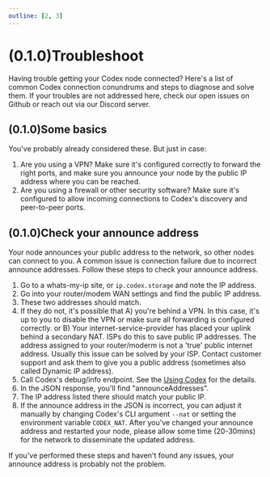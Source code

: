 ```yaml
---
outline: [2, 3]
---
```

# (0.1.0)Troubleshoot

Having trouble getting your Codex node connected? Here's a list of common Codex connection conundrums and steps to diagnose and solve them. If your troubles are not addressed here, check our open issues on Github or reach out via our Discord server.

## (0.1.0)Some basics

You've probably already considered these. But just in case:

1. Are you using a VPN? Make sure it's configured correctly to forward the right ports, and make sure you announce your node by the public IP address where you can be reached.
1. Are you using a firewall or other security software? Make sure it's configured to allow incoming connections to Codex's discovery and peer-to-peer ports.

## (0.1.0)Check your announce address

Your node announces your public address to the network, so other nodes can connect to you. A common issue is connection failure due to incorrect announce addresses. Follow these steps to check your announce address.

1. Go to a whats-my-ip site, or `ip.codex.storage` and note the IP address.
1. Go into your router/modem WAN settings and find the public IP address.
1. These two addresses should match.
1. If they do not, it's possible that A) you're behind a VPN. In this case, it's up to you to disable the VPN or make sure all forwarding is configured correctly. or B) Your internet-service-provider has placed your uplink behind a secondary NAT. ISPs do this to save public IP addresses. The address assigned to your router/moderm is not a 'true' public internet address. Usually this issue can be solved by your ISP. Contact customer support and ask them to give you a public address (sometimes also called Dynamic IP address).
1. Call Codex's debug/info endpoint. See the [Using Codex](../learn/using) for the details.
1. In the JSON response, you'll find "announceAddresses".
1. The IP address listed there should match your public IP.
1. If the announce address in the JSON is incorrect, you can adjust it manually by changing Codex's CLI argument `--nat` or setting the environment variable `CODEX_NAT`. After you've changed your announce address and restarted your node, please allow some time (20-30mins) for the network to disseminate the updated address.

If you've performed these steps and haven't found any issues, your announce address is probably not the problem.


